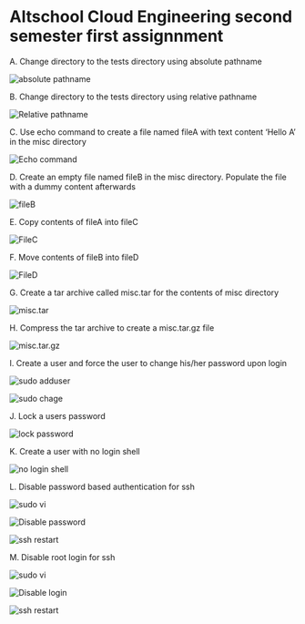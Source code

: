 # Altschool Cloud Engineering second semester first assignnment

A. Change directory to the tests directory using absolute pathname

![absolute pathname](a.PNG)

B. Change directory to the tests directory using relative pathname

![Relative pathname](b.PNG)

C. Use echo command to create a file named fileA with text content ‘Hello A’ in the misc directory

![Echo command](c.PNG)

D. Create an empty file named fileB in the misc directory. Populate the file with a dummy content afterwards

![fileB](d.PNG)

E. Copy contents of fileA into fileC

![FileC](e.PNG)

F. Move contents of fileB into fileD

![FileD](f.PNG)

G. Create a tar archive called misc.tar for the contents of misc directory

![misc.tar](g.PNG)

H. Compress the tar archive to create a misc.tar.gz file

![misc.tar.gz](h.PNG)

I. Create a user and force the user to change his/her password upon login

![sudo adduser](i.PNG)

![sudo chage](ia.PNG)

J. Lock a users password

![lock password](j.PNG)

K.  Create a user with no login shell

![no login shell](k.PNG)

L. Disable password based authentication for ssh

![sudo vi](l.PNG)

![Disable password](<Screenshot 1.png>)

![ssh restart](l.b.PNG)

M. Disable root login for ssh

![sudo vi](l.PNG)

![Disable login](<Screenshot 2.png>)

![ssh restart](l.b.PNG)

